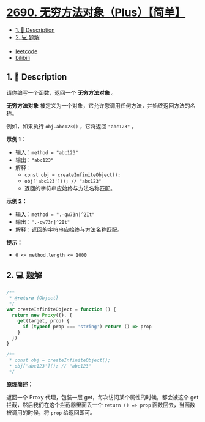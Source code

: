 # [2690. 无穷方法对象（Plus）【简单】](https://github.com/Tdahuyou/leetcode/tree/main/2690.%20%E6%97%A0%E7%A9%B7%E6%96%B9%E6%B3%95%E5%AF%B9%E8%B1%A1%EF%BC%88Plus%EF%BC%89%E3%80%90%E7%AE%80%E5%8D%95%E3%80%91)

<!-- region:toc -->
- [1. 📝 Description](#1--description-84)
- [2. 💻 题解](#2--题解-28)
<!-- endregion:toc -->
- [leetcode](https://leetcode.cn/problems/infinite-method-object)
- [bilibili](https://www.bilibili.com/video/BV1DivNejEb1/)

## 1. 📝 Description

请你编写一个函数，返回一个 **无穷方法对象** 。

**无穷方法对象** 被定义为一个对象，它允许您调用任何方法，并始终返回方法的名称。

例如，如果执行 `obj.abc123()` ，它将返回 `"abc123"` 。

**示例 1：**

- 输入：`method = "abc123"`
- 输出：`"abc123"`
- 解释：
  - `const obj = createInfiniteObject();`
  - `obj['abc123'](); // "abc123"`
  - 返回的字符串应始终与方法名称匹配。

**示例 2：**

- 输入：`method = ".-qw73n|^2It"`
- 输出：`".-qw73n|^2It"`
- 解释：返回的字符串应始终与方法名称匹配。

**提示：**

- `0 <= method.length <= 1000`

## 2. 💻 题解

```javascript
/**
 * @return {Object}
 */
var createInfiniteObject = function () {
  return new Proxy({}, {
    get(target, prop) {
      if (typeof prop === 'string') return () => prop
    }
  })
}

/**
 * const obj = createInfiniteObject();
 * obj['abc123'](); // "abc123"
 */
```

**原理简述：**

返回一个 Proxy 代理，包装一层 get，每次访问某个属性的时候，都会被这个 get 拦截，然后我们在这个拦截器里面丢一个 `return () => prop` 函数回去，当函数被调用的时候，将 `prop` 给返回即可。







